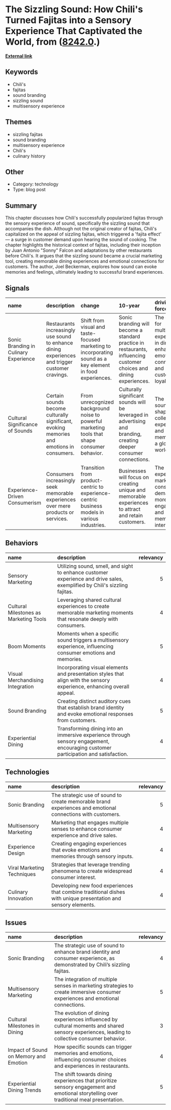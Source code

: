 # __The Sizzling Sound: How Chili's Turned Fajitas into a Sensory Experience That Captivated the World__, from ([8242.0](https://kghosh.substack.com/p/8242.0).)

__[External link](https://medium.com/galleys/the-fajita-effect-504838a5f2f0)__



## Keywords

* Chili's
* fajitas
* sound branding
* sizzling sound
* multisensory experience

## Themes

* sizzling fajitas
* sound branding
* multisensory experience
* Chili's
* culinary history

## Other

* Category: technology
* Type: blog post

## Summary

This chapter discusses how Chili's successfully popularized fajitas through the sensory experience of sound, specifically the sizzling sound that accompanies the dish. Although not the original creator of fajitas, Chili's capitalized on the appeal of sizzling fajitas, which triggered a 'fajita effect' — a surge in customer demand upon hearing the sound of cooking. The chapter highlights the historical context of fajitas, including their inception by Juan Antonio "Sonny" Falcon and adaptations by other restaurants before Chili's. It argues that the sizzling sound became a crucial marketing tool, creating memorable dining experiences and emotional connections for customers. The author, Joel Beckerman, explores how sound can evoke memories and feelings, ultimately leading to successful brand experiences.

## Signals

| name                                  | description                                                                                     | change                                                                                                     | 10-year                                                                                                             | driving-force                                                                                            |   relevancy |
|:--------------------------------------|:------------------------------------------------------------------------------------------------|:-----------------------------------------------------------------------------------------------------------|:--------------------------------------------------------------------------------------------------------------------|:---------------------------------------------------------------------------------------------------------|------------:|
| Sonic Branding in Culinary Experience | Restaurants increasingly use sound to enhance dining experiences and trigger customer cravings. | Shift from visual and taste-focused marketing to incorporating sound as a key element in food experiences. | Sonic branding will become a standard practice in restaurants, influencing customer choices and dining experiences. | The desire for multisensory experiences in dining, enhancing emotional connections and customer loyalty. |           4 |
| Cultural Significance of Sounds       | Certain sounds become culturally significant, evoking memories and emotions in consumers.       | From unrecognized background noise to powerful marketing tools that shape consumer behavior.               | Culturally significant sounds will be leveraged in advertising and branding, creating deeper consumer connections.  | The role of sound in shaping collective experiences and memories in a globalized world.                  |           5 |
| Experience-Driven Consumerism         | Consumers increasingly seek memorable experiences over mere products or services.               | Transition from product-centric to experience-centric business models in various industries.               | Businesses will focus on creating unique and memorable experiences to attract and retain customers.                 | The rise of experiential marketing as consumers demand more engaging and memorable interactions.         |           5 |

## Behaviors

| name                                   | description                                                                                                                       |   relevancy |
|:---------------------------------------|:----------------------------------------------------------------------------------------------------------------------------------|------------:|
| Sensory Marketing                      | Utilizing sound, smell, and sight to enhance customer experience and drive sales, exemplified by Chili's sizzling fajitas.        |           5 |
| Cultural Milestones as Marketing Tools | Leveraging shared cultural experiences to create memorable marketing moments that resonate deeply with consumers.                 |           4 |
| Boom Moments                           | Moments when a specific sound triggers a multisensory experience, influencing consumer emotions and memories.                     |           5 |
| Visual Merchandising Integration       | Incorporating visual elements and presentation styles that align with the sensory experience, enhancing overall appeal.           |           4 |
| Sound Branding                         | Creating distinct auditory cues that establish brand identity and evoke emotional responses from customers.                       |           5 |
| Experiential Dining                    | Transforming dining into an immersive experience through sensory engagement, encouraging customer participation and satisfaction. |           4 |

## Technologies

| name                       | description                                                                                                    |   relevancy |
|:---------------------------|:---------------------------------------------------------------------------------------------------------------|------------:|
| Sonic Branding             | The strategic use of sound to create memorable brand experiences and emotional connections with customers.     |           5 |
| Multisensory Marketing     | Marketing that engages multiple senses to enhance consumer experience and drive sales.                         |           4 |
| Experience Design          | Creating engaging experiences that evoke emotions and memories through sensory inputs.                         |           4 |
| Viral Marketing Techniques | Strategies that leverage trending phenomena to create widespread consumer interest.                            |           4 |
| Culinary Innovation        | Developing new food experiences that combine traditional dishes with unique presentation and sensory elements. |           4 |

## Issues

| name                                  | description                                                                                                                                 |   relevancy |
|:--------------------------------------|:--------------------------------------------------------------------------------------------------------------------------------------------|------------:|
| Sonic Branding                        | The strategic use of sound to enhance brand identity and consumer experience, as demonstrated by Chili’s sizzling fajitas.                  |           4 |
| Multisensory Marketing                | The integration of multiple senses in marketing strategies to create immersive consumer experiences and emotional connections.              |           5 |
| Cultural Milestones in Dining         | The evolution of dining experiences influenced by cultural moments and shared sensory experiences, leading to collective consumer behavior. |           3 |
| Impact of Sound on Memory and Emotion | How specific sounds can trigger memories and emotions, influencing consumer choices and experiences in restaurants.                         |           4 |
| Experiential Dining Trends            | The shift towards dining experiences that prioritize sensory engagement and emotional storytelling over traditional meal presentation.      |           5 |